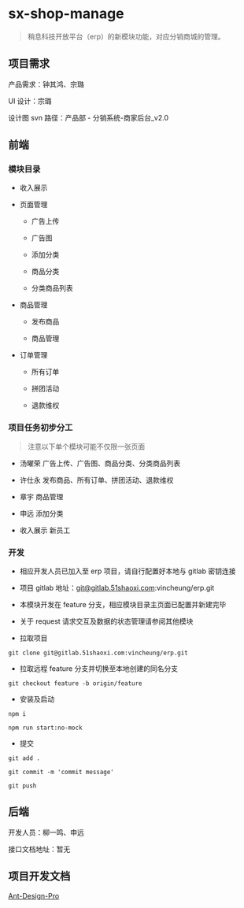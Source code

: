 # sx-shop-manage

> 稍息科技开放平台（erp）的新模块功能，对应分销商城的管理。

## 项目需求

产品需求：钟其鸿、宗璐

UI 设计：宗璐

设计图 svn 路径：产品部 - 分销系统-商家后台_v2.0

## 前端

### 模块目录

+ 收入展示

+ 页面管理

  + 广告上传

  + 广告图

  + 添加分类

  + 商品分类

  + 分类商品列表

+ 商品管理

  + 发布商品

  + 商品管理

+ 订单管理

  + 所有订单

  + 拼团活动

  + 退款维权

### 项目任务初步分工

> 注意以下单个模块可能不仅限一张页面

+ 汤曜荣 广告上传、广告图、商品分类、分类商品列表

+ 许仕永 发布商品、所有订单、拼团活动、退款维权

+ 章宇 商品管理

+ 申远 添加分类

+ 收入展示 新员工

### 开发

+ 相应开发人员已加入至 erp 项目，请自行配置好本地与 gitlab 密钥连接

+ 项目 gitlab 地址：git@gitlab.51shaoxi.com:vincheung/erp.git

+ 本模块开发在 feature 分支，相应模块目录主页面已配置并新建完毕

+ 关于 request 请求交互及数据的状态管理请参阅其他模块

+ 拉取项目

```shell
git clone git@gitlab.51shaoxi.com:vincheung/erp.git
```

+ 拉取远程 feature 分支并切换至本地创建的同名分支

```shell
git checkout feature -b origin/feature
```

+ 安装及启动

```shell
npm i

npm run start:no-mock
```

+ 提交

```shell
git add .

git commit -m 'commit message'

git push
```

## 后端

开发人员：柳一鸣、申远

接口文档地址：暂无

## 项目开发文档

[Ant-Design-Pro]

[Ant-Design-Pro]: ./Ant-Design-Pro.md